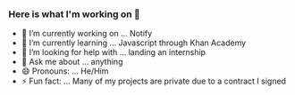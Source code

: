 ### Here is what I'm working on 👋

<!--
**matt-tsai/matt-tsai** is a ✨ _special_ ✨ repository because its `README.md` (this file) appears on your GitHub profile. -->

- 🔭 I’m currently working on ... Notify
- 🌱 I’m currently learning ... Javascript through Khan Academy
- 🤔 I’m looking for help with ... landing an internship
- 💬 Ask me about ... anything 
- 😄 Pronouns: ... He/Him
- ⚡ Fun fact: ... Many of my projects are private due to a contract I signed 

